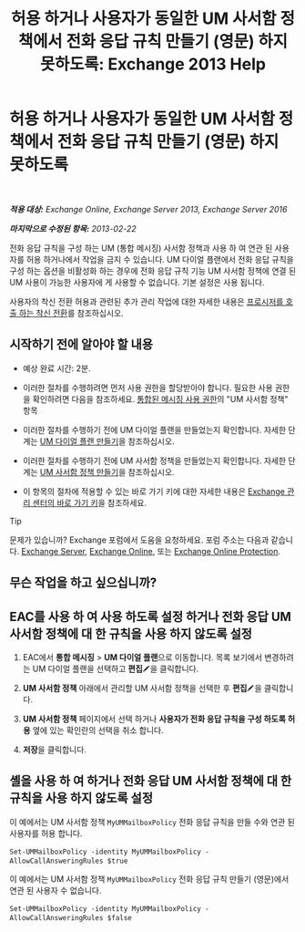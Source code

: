 ﻿---
title: '허용 하거나 사용자가 동일한 UM 사서함 정책에서 전화 응답 규칙 만들기 (영문) 하지 못하도록: Exchange 2013 Help'
TOCTitle: 허용 하거나 사용자가 동일한 UM 사서함 정책에서 전화 응답 규칙 만들기 (영문) 하지 못하도록
ms:assetid: e44acaa6-d5a8-41e8-94aa-100be0bd6391
ms:mtpsurl: https://technet.microsoft.com/ko-kr/library/Dd351209(v=EXCHG.150)
ms:contentKeyID: 50556098
ms.date: 05/22/2018
mtps_version: v=EXCHG.150
ms.translationtype: MT
---

# 허용 하거나 사용자가 동일한 UM 사서함 정책에서 전화 응답 규칙 만들기 (영문) 하지 못하도록

 

_**적용 대상:** Exchange Online, Exchange Server 2013, Exchange Server 2016_

_**마지막으로 수정된 항목:** 2013-02-22_

전화 응답 규칙을 구성 하는 UM (통합 메시징) 사서함 정책과 사용 하 여 연관 된 사용자를 허용 하거나에서 작업을 금지 수 있습니다. UM 다이얼 플랜에서 전화 응답 규칙을 구성 하는 옵션을 비활성화 하는 경우에 전화 응답 규칙 기능 UM 사서함 정책에 연결 된 UM 사용이 가능한 사용자에 게 사용할 수 없습니다. 기본 설정은 사용 됩니다.

사용자의 착신 전환 허용과 관련된 추가 관리 작업에 대한 자세한 내용은 [프로시저를 호출 하는 착신 전환](https://docs.microsoft.com/ko-kr/exchange/voice-mail-unified-messaging/set-up-client-voice-mail-features/forwarding-calls-procedures)를 참조하십시오.

## 시작하기 전에 알아야 할 내용

  - 예상 완료 시간: 2분.

  - 이러한 절차를 수행하려면 먼저 사용 권한을 할당받아야 합니다. 필요한 사용 권한을 확인하려면 다음을 참조하세요. [통합된 메시징 사용 권한](unified-messaging-permissions-exchange-2013-help.md)의 "UM 사서함 정책" 항목

  - 이러한 절차를 수행하기 전에 UM 다이얼 플랜을 만들었는지 확인합니다. 자세한 단계는 [UM 다이얼 플랜 만들기](https://docs.microsoft.com/ko-kr/exchange/voice-mail-unified-messaging/connect-voice-mail-system/create-um-dial-plan)을 참조하십시오.

  - 이러한 절차를 수행하기 전에 UM 사서함 정책을 만들었는지 확인합니다. 자세한 단계는 [UM 사서함 정책 만들기](https://docs.microsoft.com/ko-kr/exchange/voice-mail-unified-messaging/set-up-voice-mail/create-um-mailbox-policy)을 참조하십시오.

  - 이 항목의 절차에 적용할 수 있는 바로 가기 키에 대한 자세한 내용은 [Exchange 관리 센터의 바로 가기 키](keyboard-shortcuts-in-the-exchange-admin-center-exchange-online-protection-help.md)을 참조하세요.


> [!TIP]
> 문제가 있습니까? Exchange 포럼에서 도움을 요청하세요. 포럼 주소는 다음과 같습니다. <A href="https://go.microsoft.com/fwlink/p/?linkid=60612">Exchange Server</A>, <A href="https://go.microsoft.com/fwlink/p/?linkid=267542">Exchange Online</A>, 또는 <A href="https://go.microsoft.com/fwlink/p/?linkid=285351">Exchange Online Protection</A>.



## 무슨 작업을 하고 싶으십니까?

## EAC를 사용 하 여 사용 하도록 설정 하거나 전화 응답 UM 사서함 정책에 대 한 규칙을 사용 하지 않도록 설정

1.  EAC에서 **통합 메시징** \> **UM 다이얼 플랜**으로 이동합니다. 목록 보기에서 변경하려는 UM 다이얼 플랜을 선택하고 **편집**![편집 아이콘](images/JJ218640.6f53ccb2-1f13-4c02-bea0-30690e6ea71d(EXCHG.150).gif "편집 아이콘")을 클릭합니다.

2.  **UM 사서함 정책** 아래에서 관리할 UM 사서함 정책을 선택한 후 **편집**![편집 아이콘](images/JJ218640.6f53ccb2-1f13-4c02-bea0-30690e6ea71d(EXCHG.150).gif "편집 아이콘")을 클릭합니다.

3.  **UM 사서함 정책** 페이지에서 선택 하거나 **사용자가 전화 응답 규칙을 구성 하도록 허용** 옆에 있는 확인란의 선택을 취소 합니다.

4.  **저장**을 클릭합니다.

## 셸을 사용 하 여 하거나 전화 응답 UM 사서함 정책에 대 한 규칙을 사용 하지 않도록 설정

이 예에서는 UM 사서함 정책 `MyUMMailboxPolicy` 전화 응답 규칙을 만들 수와 연관 된 사용자를 허용 합니다.

    Set-UMMailboxPolicy -identity MyUMMailboxPolicy -AllowCallAnsweringRules $true

이 예에서는 UM 사서함 정책 `MyUMMailboxPolicy` 전화 응답 규칙 만들기 (영문)에서 연관 된 사용자 수 없습니다.

    Set-UMMailboxPolicy -identity MyUMMailboxPolicy -AllowCallAnsweringRules $false

